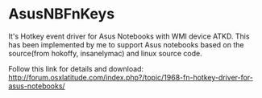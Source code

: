 AsusNBFnKeys
============

It's Hotkey event driver for Asus Notebooks with WMI device ATKD. 
This has been implemented by me to support Asus notebooks based on the source(from hokoffy, insanelymac) and linux source code. 

Follow this link for details and download: http://forum.osxlatitude.com/index.php?/topic/1968-fn-hotkey-driver-for-asus-notebooks/
